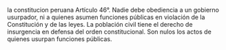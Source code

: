 la constitucion peruana
Artículo 46°. Nadie debe obediencia a un gobierno usurpador, ni a quienes asumen funciones públicas en violación de la Constitución y de las leyes.
La población civil tiene el derecho de insurgencia en defensa del orden constitucional.
Son nulos los actos de quienes usurpan funciones públicas.
